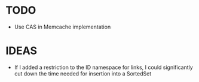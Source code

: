 # TODO
* Use CAS in Memcache implementation

# IDEAS
* If I added a restriction to the ID namespace for links, I could significantly cut down the time needed for insertion into a SortedSet
